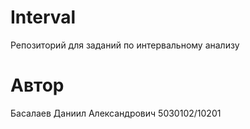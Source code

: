 # Interval
Репозиторий для заданий по интервальному анализу

# Автор

Басалаев Даниил Александрович 5030102/10201
